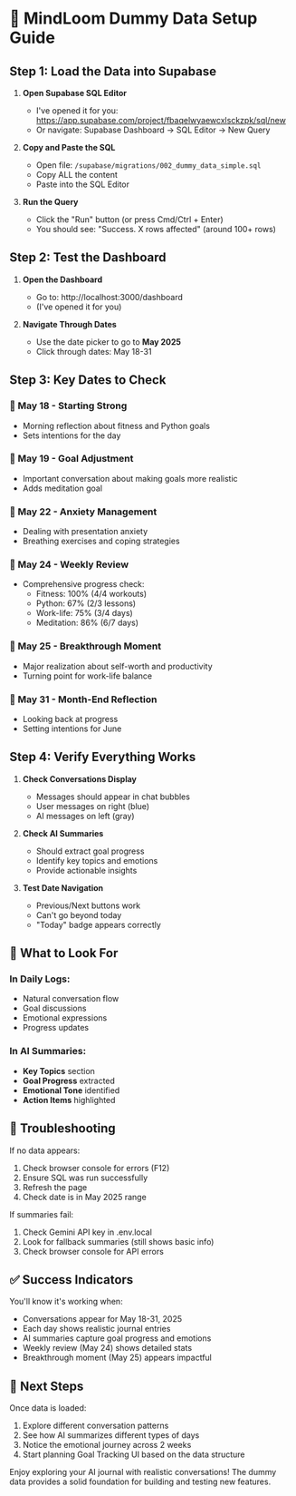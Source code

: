 # 🚀 MindLoom Dummy Data Setup Guide

## Step 1: Load the Data into Supabase

1. **Open Supabase SQL Editor**
   - I've opened it for you: https://app.supabase.com/project/fbaqelwyaewcxlsckzpk/sql/new
   - Or navigate: Supabase Dashboard → SQL Editor → New Query

2. **Copy and Paste the SQL**
   - Open file: `/supabase/migrations/002_dummy_data_simple.sql`
   - Copy ALL the content
   - Paste into the SQL Editor

3. **Run the Query**
   - Click the "Run" button (or press Cmd/Ctrl + Enter)
   - You should see: "Success. X rows affected" (around 100+ rows)

## Step 2: Test the Dashboard

1. **Open the Dashboard**
   - Go to: http://localhost:3000/dashboard
   - (I've opened it for you)

2. **Navigate Through Dates**
   - Use the date picker to go to **May 2025**
   - Click through dates: May 18-31

## Step 3: Key Dates to Check

### 📅 May 18 - Starting Strong
- Morning reflection about fitness and Python goals
- Sets intentions for the day

### 📅 May 19 - Goal Adjustment
- Important conversation about making goals more realistic
- Adds meditation goal

### 📅 May 22 - Anxiety Management
- Dealing with presentation anxiety
- Breathing exercises and coping strategies

### 📅 May 24 - Weekly Review
- Comprehensive progress check:
  - Fitness: 100% (4/4 workouts)
  - Python: 67% (2/3 lessons)
  - Work-life: 75% (3/4 days)
  - Meditation: 86% (6/7 days)

### 📅 May 25 - Breakthrough Moment
- Major realization about self-worth and productivity
- Turning point for work-life balance

### 📅 May 31 - Month-End Reflection
- Looking back at progress
- Setting intentions for June

## Step 4: Verify Everything Works

1. **Check Conversations Display**
   - Messages should appear in chat bubbles
   - User messages on right (blue)
   - AI messages on left (gray)

2. **Check AI Summaries**
   - Should extract goal progress
   - Identify key topics and emotions
   - Provide actionable insights

3. **Test Date Navigation**
   - Previous/Next buttons work
   - Can't go beyond today
   - "Today" badge appears correctly

## 🎯 What to Look For

### In Daily Logs:
- Natural conversation flow
- Goal discussions
- Emotional expressions
- Progress updates

### In AI Summaries:
- **Key Topics** section
- **Goal Progress** extracted
- **Emotional Tone** identified
- **Action Items** highlighted

## 🐛 Troubleshooting

If no data appears:
1. Check browser console for errors (F12)
2. Ensure SQL was run successfully
3. Refresh the page
4. Check date is in May 2025 range

If summaries fail:
1. Check Gemini API key in .env.local
2. Look for fallback summaries (still shows basic info)
3. Check browser console for API errors

## ✅ Success Indicators

You'll know it's working when:
- Conversations appear for May 18-31, 2025
- Each day shows realistic journal entries
- AI summaries capture goal progress and emotions
- Weekly review (May 24) shows detailed stats
- Breakthrough moment (May 25) appears impactful

## 🎉 Next Steps

Once data is loaded:
1. Explore different conversation patterns
2. See how AI summarizes different types of days
3. Notice the emotional journey across 2 weeks
4. Start planning Goal Tracking UI based on the data structure

Enjoy exploring your AI journal with realistic conversations! The dummy data provides a solid foundation for building and testing new features.
